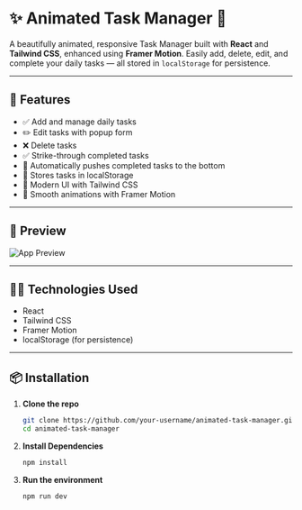 # ✨ Animated Task Manager 📝

A beautifully animated, responsive Task Manager built with **React** and **Tailwind CSS**, enhanced using **Framer Motion**. Easily add, delete, edit, and complete your daily tasks — all stored in `localStorage` for persistence.

---

## 🚀 Features

- ✅ Add and manage daily tasks
- ✏️ Edit tasks with popup form
- ❌ Delete tasks
- ✅ Strike-through completed tasks
- 🔁 Automatically pushes completed tasks to the bottom
- 💾 Stores tasks in localStorage
- 🎨 Modern UI with Tailwind CSS
- 🎥 Smooth animations with Framer Motion

---

## 📸 Preview

![App Preview]("https://github.com/Preet-Chaudhary/to-do-list/blob/master/src/constants/screenshot.png") <!-- Add your screenshot here -->

---

## 🧑‍💻 Technologies Used

- React
- Tailwind CSS
- Framer Motion
- localStorage (for persistence)

---

## 📦 Installation

1. **Clone the repo**
   ```bash
   git clone https://github.com/your-username/animated-task-manager.git
   cd animated-task-manager
2. **Install Dependencies**
   ```bash
   npm install
3. **Run the environment**
   ```bash
   npm run dev

